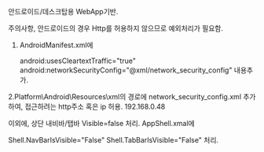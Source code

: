 안드로이드/데스크탑용 WebApp기반.

주의사항, 안드로이드의 경우 Http를 허용하지 않으므로 예외처리가 필요함.
1. AndroidManifest.xml에

   android:usesCleartextTraffic="true"
	 android:networkSecurityConfig="@xml/network_security_config"
내용추가.

2.Platform\Android\Resources\xml의 경로에 network_security_config.xml 추가하여, 접근하려는 http주소 혹은 ip 허용.
  <network-security-config>
	  <domain-config cleartextTrafficPermitted="true">
		  <domain includeSubdomains="true">192.168.0.48</domain>
	  </domain-config>
  </network-security-config>


이외에, 상단 내비바/탭바 Visible=false 처리.
AppShell.xmal에

Shell.NavBarIsVisible="False"
Shell.TabBarIsVisible="False"
처리.

